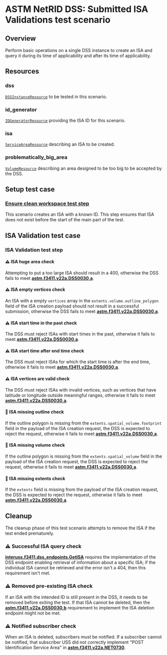# ASTM NetRID DSS: Submitted ISA Validations test scenario

## Overview

Perform basic operations on a single DSS instance to create an ISA and query it during its time of applicability and
after its time of applicability.

## Resources

### dss

[`DSSInstanceResource`](../../../../../resources/astm/f3411/dss.py) to be tested in this scenario.

### id_generator

[`IDGeneratorResource`](../../../../../resources/interuss/id_generator.py) providing the ISA ID for this scenario.

### isa

[`ServiceAreaResource`](../../../../../resources/netrid/service_area.py) describing an ISA to be created.

### problematically_big_area

[`VolumeResource`](../../../../../resources/volume.py) describing an area designed to be too big to be accepted by the DSS.

## Setup test case

### [Ensure clean workspace test step](test_steps/clean_workspace.md)

This scenario creates an ISA with a known ID.  This step ensures that ISA does not exist before the start of the main
part of the test.

## ISA Validation test case

### ISA Validation test step

#### ⚠️ ISA huge area check

Attempting to put a too large ISA should result in a 400, otherwise the DSS fails to meet **[astm.f3411.v22a.DSS0030,a](../../../../../requirements/astm/f3411/v22a.md)**.

#### ⚠️ ISA empty vertices check

An ISA with a empty `vertices` array in the `extents.volume.outline_polygon` field of the ISA creation payload should not result in a successful submission, otherwise the DSS fails to meet **[astm.f3411.v22a.DSS0030,a](../../../../../requirements/astm/f3411/v22a.md)**.

#### ⚠️ ISA start time in the past check

The DSS must reject ISAs with start times in the past, otherwise it fails to meet **[astm.f3411.v22a.DSS0030,a](../../../../../requirements/astm/f3411/v22a.md)**.

#### ⚠️ ISA start time after end time check

The DSS must reject ISAs for which the start time is after the end time, otherwise it fails to meet **[astm.f3411.v22a.DSS0030,a](../../../../../requirements/astm/f3411/v22a.md)**.

#### ⚠️ ISA vertices are valid check

The DSS must reject ISAs with invalid vertices, such as vertices that have latitude or longitude outside meaningful ranges, otherwise it fails to meet **[astm.f3411.v22a.DSS0030,a](../../../../../requirements/astm/f3411/v22a.md)**.

#### 🛑 ISA missing outline check

If the outline polygon is missing from the `extents.spatial_volume.footprint` field in the payload of the ISA creation request,
the DSS is expected to reject the request, otherwise it fails to meet **[astm.f3411.v22a.DSS0030,a](../../../../../requirements/astm/f3411/v22a.md)**.

#### 🛑 ISA missing volume check

If the outline polygon is missing from the `extents.spatial_volume` field in the payload of the ISA creation request,
the DSS is expected to reject the request, otherwise it fails to meet **[astm.f3411.v22a.DSS0030,a](../../../../../requirements/astm/f3411/v22a.md)**.

#### 🛑 ISA missing extents check

If the `extents` field is missing from the payload of the ISA creation request,
the DSS is expected to reject the request, otherwise it fails to meet **[astm.f3411.v22a.DSS0030,a](../../../../../requirements/astm/f3411/v22a.md)**.

## Cleanup

The cleanup phase of this test scenario attempts to remove the ISA if the test ended prematurely.

### ⚠️ Successful ISA query check

**[interuss.f3411.dss_endpoints.GetISA](../../../../../requirements/interuss/f3411/dss_endpoints.md)** requires the implementation of the DSS endpoint enabling retrieval of information about a specific ISA; if the individual ISA cannot be retrieved and the error isn't a 404, then this requirement isn't met.

### ⚠️ Removed pre-existing ISA check

If an ISA with the intended ID is still present in the DSS, it needs to be removed before exiting the test. If that ISA cannot be deleted, then the **[astm.f3411.v22a.DSS0030,b](../../../../../requirements/astm/f3411/v22a.md)** requirement to implement the ISA deletion endpoint might not be met.

### ⚠️ Notified subscriber check

When an ISA is deleted, subscribers must be notified. If a subscriber cannot be notified, that subscriber USS did not correctly implement "POST Identification Service Area" in **[astm.f3411.v22a.NET0730](../../../../../requirements/astm/f3411/v22a.md)**.
